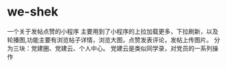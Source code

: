 # we-shek
一个关于发帖点赞的小程序
主要用到了小程序的上拉加载更多，下拉刷新，以及轮播图,功能主要有浏览帖子详情，浏览大图，点赞发表评论，发帖上传图片。
分为三块：党建圈、党建云、个人中心。
党建云是类似同学录，对党员的一系列操作
